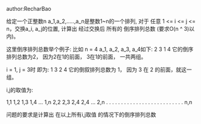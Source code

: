 author:RecharBao

给定一个正整数n
a_1,a_2,.....,a_n是整数1~n的一个排列, 对于 任意 1 <= i <= j <= n，交换a_i, a_j的位置, 计算出 经过交换后 所有的 倒序排列总数 (要求O(n ^ 3)以内)。


这里倒序排列总数举个例子:
比如 n = 4
a_1, a_2, a_3, a_4如下:
2 3 1 4
它的倒序排列总数为2， 因为2在1的前面， 3在1的前面， 一共两组。

i = 1, j = 3时
即为:  1 3 2 4
它的倒叙排列总数为 1， 因为 3 在 2 的前面，就这一组。

i,j的取值为:

1,1  1,2  1,3  1,4 ... 1,n
2,2  2,3  2,4  2,4 ... 2,n
. .  . .  . .  . . .
. .  . .  . .  . .   .
. .  . .  . .  . .     n,n


问题的要求是计算出 在以上所有i,j取值 的情况下的倒序排列总数




